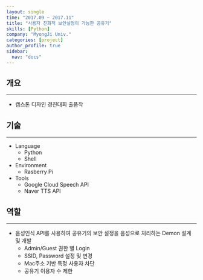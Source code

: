 ```yaml
---
layout: single
time: "2017.09 ~ 2017.11"
title: "사용자 친화적 보안설정이 가능한 공유기"
skills: [Python]
company: "MyongJi Univ."
categories: [project]
author_profile: true
sidebar:
  nav: "docs"
---
```


## 개요
---

* 캡스톤 디자인 경진대회 출품작


## 기술
---

* Language
  * Python
  * Shell
* Environment
  * Rasberry Pi
* Tools
  * Google Cloud Speech API
  * Naver TTS API

## 역할
---

* 음성인식 API를 사용하여 공유기의 보안 설정을 음성으로 처리하는 Demon 설계 및 개발
  * Admin/Guest 권한 별 Login
  * SSID, Password 설정 및 변경
  * Mac주소 기반 특정 사용자 차단
  * 공유기 이용자 수 제한